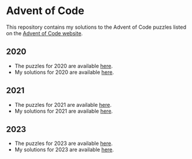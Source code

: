 # Advent of Code

This repository contains my solutions to the Advent of Code puzzles listed on the [Advent of Code website](https://adventofcode.com/).

## 2020
- The puzzles for 2020 are available [here](https://adventofcode.com/2020).
- My solutions for 2020 are available [here](https://github.com/bkardol/advent-of-code/tree/main/src/2020).

## 2021
- The puzzles for 2021 are available [here](https://adventofcode.com/2021).
- My solutions for 2021 are available [here](https://github.com/bkardol/advent-of-code/tree/main/src/2021).

## 2023
- The puzzles for 2023 are available [here](https://adventofcode.com/2023).
- My solutions for 2023 are available [here](https://github.com/bkardol/advent-of-code/tree/main/src/2023).